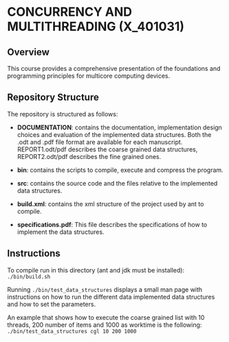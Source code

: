 # CONCURRENCY AND MULTITHREADING (X_401031)

## Overview

This course provides a comprehensive presentation of the foundations and
programming principles for multicore computing devices.

## Repository Structure

The repository is structured as follows:

- __DOCUMENTATION__: contains the documentation, implementation design
  choices and evaluation of the implemented data structures. Both the
  .odt and .pdf file format are available for each
  manuscript. REPORT1.odt/pdf describes the coarse grained
  data structures, REPORT2.odt/pdf describes the fine grained ones.
  
- __bin__: contains the scripts to compile, execute and compress the
  program.

- __src__: contains the source code and the files relative to the
  implemented data structures.
  
- __build.xml__: contains the xml structure of the project used by ant
  to compile.
  
- __specifications.pdf__: This file describes the specifications of
  how to implement the data structures.

## Instructions

To compile run in this directory (ant and jdk must be installed):
`./bin/build.sh`

Running `./bin/test_data_structures` displays a small man page with
instructions on how to run the different data implemented data
structures and how to set the parameters.

An example that shows how to execute the coarse grained list with 10
threads, 200 number of items and 1000 as worktime is the following:
`./bin/test_data_structures cgl 10 200 1000`
